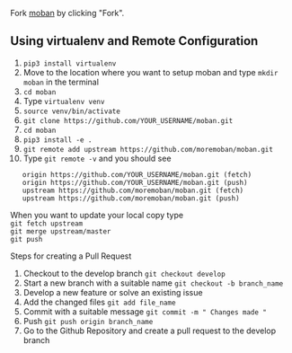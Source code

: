 Fork [moban](https://github.com/moremoban/moban) by clicking "Fork".

## Using virtualenv and Remote Configuration
1. `pip3 install virtualenv`
2. Move to the location where you want to setup moban and type `mkdir moban` in the terminal
3. `cd moban`
3. Type `virtualenv venv`
4. `source venv/bin/activate`
5. `git clone https://github.com/YOUR_USERNAME/moban.git`
6. `cd moban`
7. `pip3 install -e .`
8. `git remote add upstream https://github.com/moremoban/moban.git`
9. Type ` git remote -v ` and you should see <br>
```
   origin https://github.com/YOUR_USERNAME/moban.git (fetch)
   origin https://github.com/YOUR_USERNAME/moban.git (push) 
   upstream https://github.com/moremoban/moban.git (fetch)
   upstream https://github.com/moremoban/moban.git (push)
```

When you want to update your local copy type <br> `git fetch upstream` <br> `git merge upstream/master` <br> `git push`

Steps for creating a Pull Request
1. Checkout to the develop branch `git checkout develop`
3. Start a new branch with a suitable name `git checkout -b branch_name`
4. Develop a new feature or solve an existing issue 
5. Add the changed files `git add file_name`
6. Commit with a suitable message `git commit -m " Changes made "`
7. Push `git push origin branch_name`
8. Go to the Github Repository and create a pull request to the develop branch
